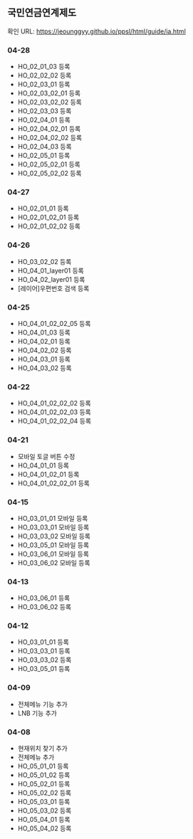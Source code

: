 ## 국민연금연계제도

확인 URL: https://jeounggyy.github.io/ppsl/html/guide/ia.html


### 04-28
- HO_02_01_03 등록
- HO_02_02_02 등록
- HO_02_03_01 등록
- HO_02_03_02_01 등록
- HO_02_03_02_02 등록
- HO_02_03_03 등록
- HO_02_04_01 등록
- HO_02_04_02_01 등록
- HO_02_04_02_02 등록
- HO_02_04_03 등록
- HO_02_05_01 등록
- HO_02_05_02_01 등록
- HO_02_05_02_02 등록

### 04-27
- HO_02_01_01 등록
- HO_02_01_02_01 등록
- HO_02_01_02_02 등록

### 04-26
- HO_03_02_02 등록
- HO_04_01_layer01 등록
- HO_04_02_layer01 등록
- [레이어]우편번호 검색 등록

### 04-25
- HO_04_01_02_02_05 등록
- HO_04_01_03 등록
- HO_04_02_01 등록
- HO_04_02_02 등록
- HO_04_03_01 등록
- HO_04_03_02 등록

### 04-22
- HO_04_01_02_02_02 등록
- HO_04_01_02_02_03 등록
- HO_04_01_02_02_04 등록

### 04-21
- 모바일 토글 버튼 수정
- HO_04_01_01 등록
- HO_04_01_02_01 등록
- HO_04_01_02_02_01 등록


### 04-15
- HO_03_01_01 모바일 등록
- HO_03_03_01 모바일 등록
- HO_03_03_02 모바일 등록
- HO_03_05_01 모바일 등록
- HO_03_06_01 모바일 등록
- HO_03_06_02 모바일 등록

### 04-13
- HO_03_06_01 등록
- HO_03_06_02 등록

### 04-12
- HO_03_01_01 등록
- HO_03_03_01 등록
- HO_03_03_02 등록
- HO_03_05_01 등록

### 04-09
- 전체메뉴 기능 추가
- LNB 기능 추가

### 04-08
- 현재위치 찾기 추가
- 전체메뉴 추가
- HO_05_01_01 등록
- HO_05_01_02 등록
- HO_05_02_01 등록
- HO_05_02_02 등록
- HO_05_03_01 등록
- HO_05_03_02 등록
- HO_05_04_01 등록
- HO_05_04_02 등록